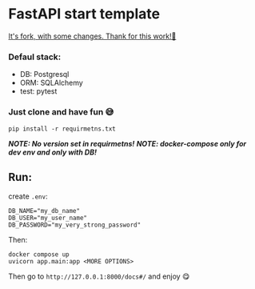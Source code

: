 # FastAPI start template

[It's fork, with some changes. Thank for this work!🙂](https://github.com/visini/abstracting-fastapi-services)

### Defaul stack:
- DB: Postgresql
- ORM: SQLAlchemy
- test: pytest

### Just clone and have fun 😅

```
pip install -r requirmetns.txt
```
***NOTE: No version set in requirmetns!***
***NOTE: docker-compose only for dev env and only with DB!***

## Run:
create ```.env```:
```
DB_NAME="my_db_name"
DB_USER="my_user_name"
DB_PASSWORD="my_very_strong_password"
```
Then:
```
docker compose up
uvicorn app.main:app <MORE OPTIONS>
```
Then go to ```http://127.0.0.1:8000/docs#/``` and enjoy 😋
